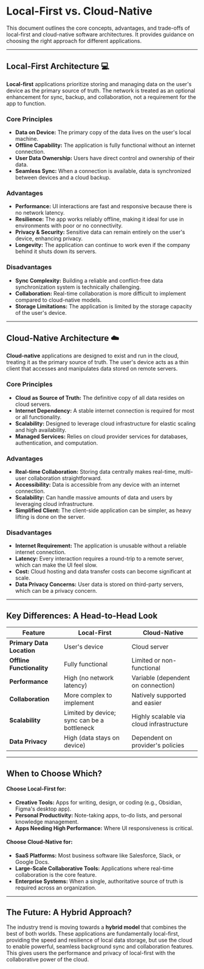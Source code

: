 # Local-First vs. Cloud-Native

This document outlines the core concepts, advantages, and trade-offs of local-first and cloud-native software architectures. It provides guidance on choosing the right approach for different applications.

---
## Local-First Architecture 💻

**Local-first** applications prioritize storing and managing data on the user's device as the primary source of truth. The network is treated as an optional enhancement for sync, backup, and collaboration, not a requirement for the app to function.

### Core Principles
* **Data on Device:** The primary copy of the data lives on the user's local machine.
* **Offline Capability:** The application is fully functional without an internet connection.
* **User Data Ownership:** Users have direct control and ownership of their data.
* **Seamless Sync:** When a connection is available, data is synchronized between devices and a cloud backup.

### Advantages
* **Performance:** UI interactions are fast and responsive because there is no network latency.
* **Resilience:** The app works reliably offline, making it ideal for use in environments with poor or no connectivity.
* **Privacy & Security:** Sensitive data can remain entirely on the user's device, enhancing privacy.
* **Longevity:** The application can continue to work even if the company behind it shuts down its servers.

### Disadvantages
* **Sync Complexity:** Building a reliable and conflict-free data synchronization system is technically challenging.
* **Collaboration:** Real-time collaboration is more difficult to implement compared to cloud-native models.
* **Storage Limitations:** The application is limited by the storage capacity of the user's device.

---
## Cloud-Native Architecture ☁️

**Cloud-native** applications are designed to exist and run in the cloud, treating it as the primary source of truth. The user's device acts as a thin client that accesses and manipulates data stored on remote servers.

### Core Principles
* **Cloud as Source of Truth:** The definitive copy of all data resides on cloud servers.
* **Internet Dependency:** A stable internet connection is required for most or all functionality.
* **Scalability:** Designed to leverage cloud infrastructure for elastic scaling and high availability.
* **Managed Services:** Relies on cloud provider services for databases, authentication, and computation.

### Advantages
* **Real-time Collaboration:** Storing data centrally makes real-time, multi-user collaboration straightforward.
* **Accessibility:** Data is accessible from any device with an internet connection.
* **Scalability:** Can handle massive amounts of data and users by leveraging cloud infrastructure.
* **Simplified Client:** The client-side application can be simpler, as heavy lifting is done on the server.

### Disadvantages
* **Internet Requirement:** The application is unusable without a reliable internet connection.
* **Latency:** Every interaction requires a round-trip to a remote server, which can make the UI feel slow.
* **Cost:** Cloud hosting and data transfer costs can become significant at scale.
* **Data Privacy Concerns:** User data is stored on third-party servers, which can be a privacy concern.

---
## Key Differences: A Head-to-Head Look

| Feature                  | Local-First                               | Cloud-Native                            |
| ------------------------ | ----------------------------------------- | --------------------------------------- |
| **Primary Data Location**| User's device                             | Cloud server                            |
| **Offline Functionality**| Fully functional                          | Limited or non-functional               |
| **Performance** | High (no network latency)                 | Variable (dependent on connection)      |
| **Collaboration** | More complex to implement                 | Natively supported and easier           |
| **Scalability** | Limited by device; sync can be a bottleneck | Highly scalable via cloud infrastructure|
| **Data Privacy** | High (data stays on device)               | Dependent on provider's policies        |

---
## When to Choose Which?

#### Choose Local-First for:
* **Creative Tools:** Apps for writing, design, or coding (e.g., Obsidian, Figma's desktop app).
* **Personal Productivity:** Note-taking apps, to-do lists, and personal knowledge management.
* **Apps Needing High Performance:** Where UI responsiveness is critical.

#### Choose Cloud-Native for:
* **SaaS Platforms:** Most business software like Salesforce, Slack, or Google Docs.
* **Large-Scale Collaborative Tools:** Applications where real-time collaboration is the core feature.
* **Enterprise Systems:** When a single, authoritative source of truth is required across an organization.

---
## The Future: A Hybrid Approach?

The industry trend is moving towards a **hybrid model** that combines the best of both worlds. These applications are fundamentally local-first, providing the speed and resilience of local data storage, but use the cloud to enable powerful, seamless background sync and collaboration features. This gives users the performance and privacy of local-first with the collaborative power of the cloud.
